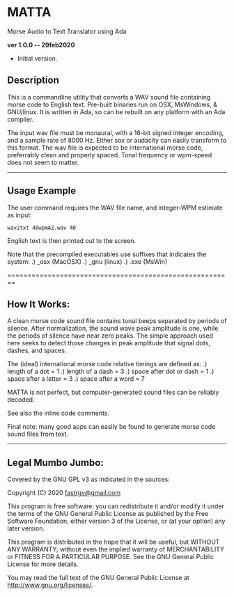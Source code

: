 # MATTA
Morse Audio to Text Translator using Ada



**ver 1.0.0 -- 29feb2020**

* Initial version.

## Description

This is a commandline utility that converts a WAV sound file containing morse code to English text.  Pre-built binaries run on OSX, MsWindows, & GNU/linux.  It is written in Ada, so can be rebuilt on any platform with an Ada compiler.

The input wav file must be monaural, with a 16-bit signed integer encoding, and a sample rate of 8000 Hz.  Either sox or audacity can easily transform to this format.  The wav file is expected to be international morse code, preferrably clean and properly spaced.  Tonal frequency or wpm-speed does not seem to matter.

--------------------------------------------------------
## Usage Example

The user command requires the WAV file name, and integer-WPM estimate as input:

	wav2txt 40wpmAZ.wav 40

English text is then printed out to the screen.

Note that the precompiled executables use suffixes that indicates the system:
.) _osx (MacOSX)
.) _gnu (linux)
.) .exe (MsWin)

========================================================
## How It Works:

A clean morse code sound file contains tonal beeps separated by periods of silence.  After normalization, the sound wave peak amplitude is one, while the periods of silence have near zero peaks.  The simple approach used here seeks to detect those changes in peak amplitude that signal dots, dashes, and spaces.

The (ideal) international morse code relative timings are defined as:
.) length of a dot = 1
.) length of a dash = 3
.) space after dot or dash = 1
.) space after a letter = 3
.) space after a word = 7

MATTA is not perfect, but computer-generated sound files can be reliably decoded.

See also the inline code comments.

Final note:  many good apps can easily be found to generate morse code sound files from text.

--------------------------
## Legal Mumbo Jumbo:

Covered by the GNU GPL v3 as indicated in the sources:

 Copyright (C) 2020  <fastrgv@gmail.com>

 This program is free software: you can redistribute it and/or modify
 it under the terms of the GNU General Public License as published by
 the Free Software Foundation, either version 3 of the License, or
 (at your option) any later version.

 This program is distributed in the hope that it will be useful,
 but WITHOUT ANY WARRANTY; without even the implied warranty of
 MERCHANTABILITY or FITNESS FOR A PARTICULAR PURPOSE.  See the
 GNU General Public License for more details.

 You may read the full text of the GNU General Public License
 at <http://www.gnu.org/licenses/>.

